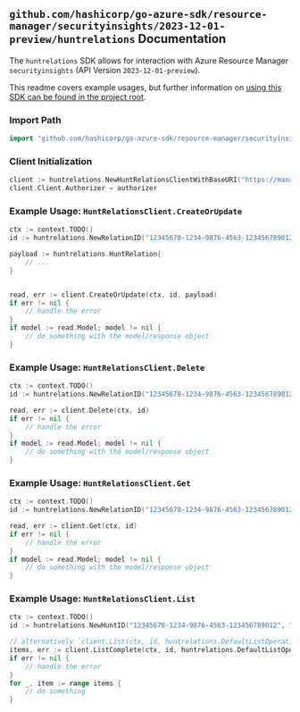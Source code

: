 
## `github.com/hashicorp/go-azure-sdk/resource-manager/securityinsights/2023-12-01-preview/huntrelations` Documentation

The `huntrelations` SDK allows for interaction with Azure Resource Manager `securityinsights` (API Version `2023-12-01-preview`).

This readme covers example usages, but further information on [using this SDK can be found in the project root](https://github.com/hashicorp/go-azure-sdk/tree/main/docs).

### Import Path

```go
import "github.com/hashicorp/go-azure-sdk/resource-manager/securityinsights/2023-12-01-preview/huntrelations"
```


### Client Initialization

```go
client := huntrelations.NewHuntRelationsClientWithBaseURI("https://management.azure.com")
client.Client.Authorizer = authorizer
```


### Example Usage: `HuntRelationsClient.CreateOrUpdate`

```go
ctx := context.TODO()
id := huntrelations.NewRelationID("12345678-1234-9876-4563-123456789012", "example-resource-group", "workspaceName", "huntId", "huntRelationId")

payload := huntrelations.HuntRelation{
	// ...
}


read, err := client.CreateOrUpdate(ctx, id, payload)
if err != nil {
	// handle the error
}
if model := read.Model; model != nil {
	// do something with the model/response object
}
```


### Example Usage: `HuntRelationsClient.Delete`

```go
ctx := context.TODO()
id := huntrelations.NewRelationID("12345678-1234-9876-4563-123456789012", "example-resource-group", "workspaceName", "huntId", "huntRelationId")

read, err := client.Delete(ctx, id)
if err != nil {
	// handle the error
}
if model := read.Model; model != nil {
	// do something with the model/response object
}
```


### Example Usage: `HuntRelationsClient.Get`

```go
ctx := context.TODO()
id := huntrelations.NewRelationID("12345678-1234-9876-4563-123456789012", "example-resource-group", "workspaceName", "huntId", "huntRelationId")

read, err := client.Get(ctx, id)
if err != nil {
	// handle the error
}
if model := read.Model; model != nil {
	// do something with the model/response object
}
```


### Example Usage: `HuntRelationsClient.List`

```go
ctx := context.TODO()
id := huntrelations.NewHuntID("12345678-1234-9876-4563-123456789012", "example-resource-group", "workspaceName", "huntId")

// alternatively `client.List(ctx, id, huntrelations.DefaultListOperationOptions())` can be used to do batched pagination
items, err := client.ListComplete(ctx, id, huntrelations.DefaultListOperationOptions())
if err != nil {
	// handle the error
}
for _, item := range items {
	// do something
}
```
